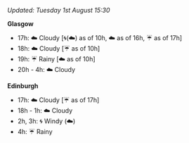 *Updated: Tuesday 1st August 15:30*

**Glasgow**

* 17h: :cloud: Cloudy [:cyclone:(:cloud:) as of 10h, :cloud: as of 16h, :umbrella: as of 17h]
* 18h: :cloud: Cloudy [:umbrella: as of 10h]
* 19h: :umbrella: Rainy [:cloud: as of 10h]
* 20h - 4h: :cloud: Cloudy

**Edinburgh**

* 17h: :cloud: Cloudy [:umbrella: as of 17h]
* 18h - 1h: :cloud: Cloudy
* 2h, 3h: :cyclone: Windy (:cloud:)
* 4h: :umbrella: Rainy
